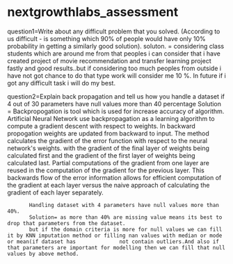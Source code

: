 # nextgrowthlabs_assessment
question1=Write about any difficult problem that you solved. (According to us difficult - is something which 90% of people would have only 10% probability in getting a similarly good solution). 
soluton. = considering class students which are around me from that peoples i can consider that i have created project of movie recommendation and transfer learning
project fastly and good results..but if considering too much peoples from outside i have not got chance to do that type work will consider me 10 %. In future if i got any difficult task i will do my best.


question2=Explain back propagation and tell us how you handle a dataset if 4 out of 30 parameters have null values more than 40 percentage
Solution = Backpropogation is tool which is used for increase accuracy of algorithm.
           Artificial Neural Network use backpropagation as a learning algorithm to compute a gradient descent with respect to weights.
           In backward propogation weights are updated from backward to input.
           The method calculates the gradient of the error function with respect to the neural network's weights. 
           with the gradient of the final layer of weights being calculated first and the gradient of the first layer of weights being calculated last. 
           Partial computations of the gradient from one layer are reused in the computation of the gradient for the previous layer. This backwards flow of the error                information allows for efficient computation of the gradient at each layer versus the naive approach of calculating the gradient of each layer separately.

           Handling dataset with 4 parameters have null values more than 40%.
           Solution= as more than 40% are missing value means its best to drop that parameters from the dataset.
           but if the domain criteria is more for null values we can fill it by KNN imputation method or filling nan values with median or mode or mean(if dataset has              not contain outliers.And also if that parameters are important for modelling then we can fill that null values by above method.

